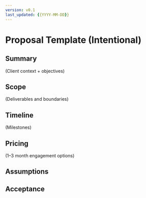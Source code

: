 ```yaml
---
version: v0.1
last_updated: {{YYYY-MM-DD}}
---
```

# Proposal Template (Intentional)
## Summary
(Client context + objectives)
## Scope
(Deliverables and boundaries)
## Timeline
(Milestones)
## Pricing
(1–3 month engagement options)
## Assumptions
## Acceptance
